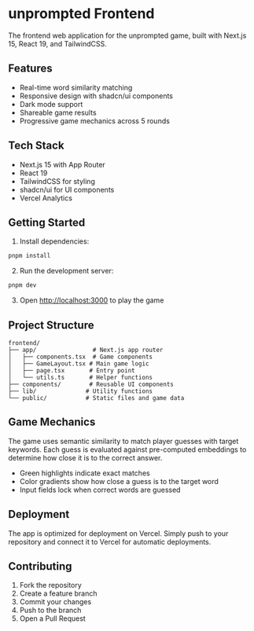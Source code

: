 # unprompted Frontend

The frontend web application for the unprompted game, built with Next.js 15, React 19, and TailwindCSS.

## Features

- Real-time word similarity matching
- Responsive design with shadcn/ui components
- Dark mode support
- Shareable game results
- Progressive game mechanics across 5 rounds

## Tech Stack

- Next.js 15 with App Router
- React 19
- TailwindCSS for styling
- shadcn/ui for UI components
- Vercel Analytics

## Getting Started

1. Install dependencies:
```bash
pnpm install
```

2. Run the development server:
```bash
pnpm dev
```

3. Open [http://localhost:3000](http://localhost:3000) to play the game

## Project Structure

```
frontend/
├── app/                # Next.js app router
│   ├── components.tsx  # Game components
│   ├── GameLayout.tsx # Main game logic
│   ├── page.tsx       # Entry point
│   └── utils.ts       # Helper functions
├── components/        # Reusable UI components
├── lib/              # Utility functions
└── public/           # Static files and game data
```

## Game Mechanics

The game uses semantic similarity to match player guesses with target keywords. Each guess is evaluated against pre-computed embeddings to determine how close it is to the correct answer.

- Green highlights indicate exact matches
- Color gradients show how close a guess is to the target word
- Input fields lock when correct words are guessed

## Deployment

The app is optimized for deployment on Vercel. Simply push to your repository and connect it to Vercel for automatic deployments.

## Contributing

1. Fork the repository
2. Create a feature branch
3. Commit your changes
4. Push to the branch
5. Open a Pull Request
